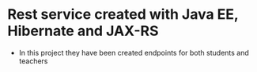 # Rest service created with Java EE, Hibernate and  JAX-RS
- In this project they have been created endpoints for both students and teachers
